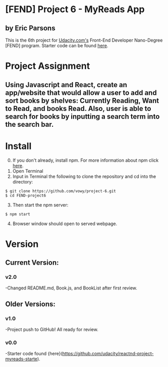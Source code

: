 # [FEND] Project 6 - MyReads App

by Eric Parsons
---
This is the 6th project for [Udacity.com's](https://udacity.com/) Front-End Developer Nano-Degree [FEND] program. Starter code can be found [here](https://github.com/udacity/reactnd-project-myreads-starter).

# Project Assignment

## Using Javascript and React, create an app/website that would allow a user to add and sort books by shelves: Currently Reading, Want to Read, and books Read. Also, user is able to search for books by inputting a search term into the search bar.

# Install

0. If you don't already, install npm. For more information about npm click [here](https://www.npmjs.com/get-npm).
1. Open Terminal
2. Input in Terminal the following to clone the repository and cd into the directory:
```
$ git clone https://github.com/vowy/project-6.git
$ cd FEND-project6
```
3.  Then start the npm server:
```
$ npm start
```
4. Browser window should open to served webpage.

# Version

## Current Version:

### v2.0

-Changed README.md, Book.js, and BookList after first review.

## Older Versions:

### v1.0
-Project push to GitHub! All ready for review.

### v0.0
-Starter code found {here}(https://github.com/udacity/reactnd-project-myreads-starte).
